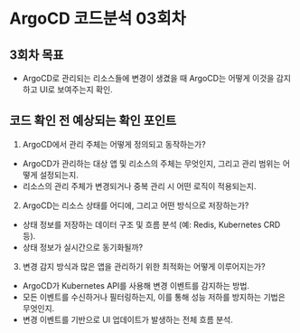 # ArgoCD 코드분석 03회차

## 3회차 목표
* ArgoCD로 관리되는 리소스들에 변경이 생겼을 때 ArgoCD는 어떻게 이것을 감지하고 UI로 보여주는지 확인.

## 코드 확인 전 예상되는 확인 포인트
1. ArgoCD에서 관리 주체는 어떻게 정의되고 동작하는가?
- ArgoCD가 관리하는 대상 앱 및 리소스의 주체는 무엇인지, 그리고 관리 범위는 어떻게 설정되는지.
- 리소스의 관리 주체가 변경되거나 중복 관리 시 어떤 로직이 적용되는지.
2. ArgoCD는 리소스 상태를 어디에, 그리고 어떤 방식으로 저장하는가?
- 상태 정보를 저장하는 데이터 구조 및 흐름 분석 (예: Redis, Kubernetes CRD 등).
- 상태 정보가 실시간으로 동기화될까?
3. 변경 감지 방식과 많은 앱을 관리하기 위한 최적화는 어떻게 이루어지는가?
- ArgoCD가 Kubernetes API를 사용해 변경 이벤트를 감지하는 방법.
- 모든 이벤트를 수신하거나 필터링하는지, 이를 통해 성능 저하를 방지하는 기법은 무엇인지.
- 변경 이벤트를 기반으로 UI 업데이트가 발생하는 전체 흐름 분석.

